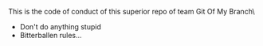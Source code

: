 This is the code of conduct of this superior repo of team Git Of My Branch\

- Don't do anything stupid
- Bitterballen rules...

